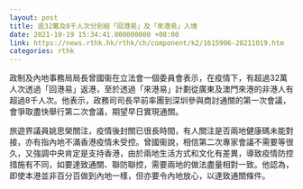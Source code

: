 ```yaml
---
layout: post
title: 逾32萬及8千人次分別經「回港易」及「來港易」入境
date: 2021-10-19 15:34:41.000000000 +08:00
link: https://news.rthk.hk/rthk/ch/component/k2/1615906-20211019.htm
categories: rthk
---
```


政制及內地事務局局長曾國衞在立法會一個委員會表示，在疫情下，有超過32萬人次透過「回港易」返港，至於透過「來港易」計劃從廣東及澳門來港的非港人有超過8千人次。他表示，政務司司長早前率團到深圳參與商討通關的第一次會議，會爭取盡快舉行第二次會議，期望早日實現通關。

旅遊界議員姚思榮關注，疫情後封關已很長時間，有人關注是否兩地健康碼未能對接，亦有指內地不滿香港疫情未受控。曾國衞說，相信第二次專家會議不需要等很久，又強調中央肯定是支持香港，由於兩地生活方式和文化有差異，導致疫情防控措施有不同，如要達致通關、聯防聯控，需要兩地的做法盡量相對一致。他認為，即使本港並非百分百做到內地一樣，但亦要令內地放心，以達致通關條件。
